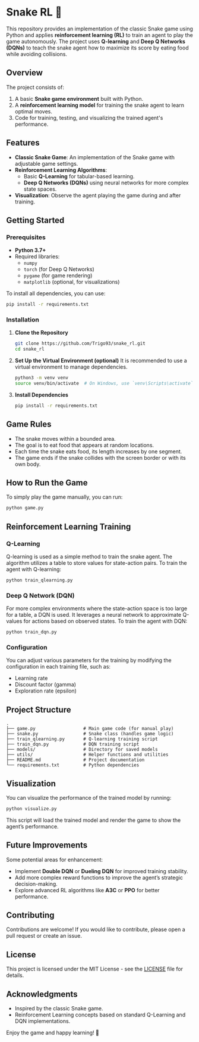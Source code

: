
# Snake RL 🐍

This repository provides an implementation of the classic Snake game using Python and applies **reinforcement learning (RL)** to train an agent to play the game autonomously. The project uses **Q-learning** and **Deep Q Networks (DQNs)** to teach the snake agent how to maximize its score by eating food while avoiding collisions.

## Overview
The project consists of:
1. A basic **Snake game environment** built with Python.
2. A **reinforcement learning model** for training the snake agent to learn optimal moves.
3. Code for training, testing, and visualizing the trained agent's performance.

## Features
- **Classic Snake Game**: An implementation of the Snake game with adjustable game settings.
- **Reinforcement Learning Algorithms**:
  - Basic **Q-Learning** for tabular-based learning.
  - **Deep Q Networks (DQNs)** using neural networks for more complex state spaces.
- **Visualization**: Observe the agent playing the game during and after training.

## Getting Started

### Prerequisites
- **Python 3.7+**
- Required libraries:
  - `numpy`
  - `torch` (for Deep Q Networks)
  - `pygame` (for game rendering)
  - `matplotlib` (optional, for visualizations)

To install all dependencies, you can use:
```bash
pip install -r requirements.txt
```

### Installation
1. **Clone the Repository**
   ```bash
   git clone https://github.com/Trigo93/snake_rl.git
   cd snake_rl
   ```

2. **Set Up the Virtual Environment (optional)**
   It is recommended to use a virtual environment to manage dependencies.
   ```bash
   python3 -m venv venv
   source venv/bin/activate  # On Windows, use `venv\Scripts\activate`
   ```

3. **Install Dependencies**
   ```bash
   pip install -r requirements.txt
   ```

## Game Rules
- The snake moves within a bounded area.
- The goal is to eat food that appears at random locations.
- Each time the snake eats food, its length increases by one segment.
- The game ends if the snake collides with the screen border or with its own body.

## How to Run the Game

To simply play the game manually, you can run:
```bash
python game.py
```

## Reinforcement Learning Training

### Q-Learning
Q-learning is used as a simple method to train the snake agent. The algorithm utilizes a table to store values for state-action pairs.
To train the agent with Q-learning:
```bash
python train_qlearning.py
```

### Deep Q Network (DQN)
For more complex environments where the state-action space is too large for a table, a DQN is used. It leverages a neural network to approximate Q-values for actions based on observed states.
To train the agent with DQN:
```bash
python train_dqn.py
```

### Configuration
You can adjust various parameters for the training by modifying the configuration in each training file, such as:
- Learning rate
- Discount factor (gamma)
- Exploration rate (epsilon)

## Project Structure

```
.
├── game.py                  # Main game code (for manual play)
├── snake.py                 # Snake class (handles game logic)
├── train_qlearning.py       # Q-learning training script
├── train_dqn.py             # DQN training script
├── models/                  # Directory for saved models
├── utils/                   # Helper functions and utilities
├── README.md                # Project documentation
└── requirements.txt         # Python dependencies
```

## Visualization
You can visualize the performance of the trained model by running:
```bash
python visualize.py
```
This script will load the trained model and render the game to show the agent’s performance.

## Future Improvements
Some potential areas for enhancement:
- Implement **Double DQN** or **Dueling DQN** for improved training stability.
- Add more complex reward functions to improve the agent’s strategic decision-making.
- Explore advanced RL algorithms like **A3C** or **PPO** for better performance.

## Contributing
Contributions are welcome! If you would like to contribute, please open a pull request or create an issue.

## License
This project is licensed under the MIT License - see the [LICENSE](LICENSE) file for details.

## Acknowledgments
- Inspired by the classic Snake game.
- Reinforcement Learning concepts based on standard Q-Learning and DQN implementations.

Enjoy the game and happy learning! 🚀
